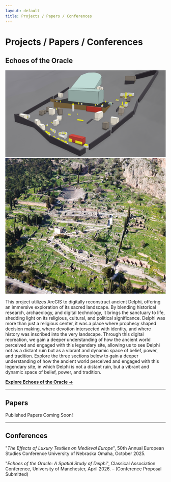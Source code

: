 ```yaml
---
layout: default
title: Projects / Papers / Conferences
---
```


# Projects / Papers / Conferences

## Echoes of the Oracle

![Reconstruction of Ancient Delphi Using ArcGIS](/assets/delphigis.png) ![Ruins of Ancient Delphi](/assets/delphireal.jpg)

This project utilizes ArcGIS to digitally reconstruct ancient Delphi, offering an immersive exploration of its sacred landscape. By blending historical research, archaeology, and digital technology, it brings the sanctuary to life, shedding light on its religious, cultural, and political significance. Delphi was more than just a religious center, it was a place where prophecy shaped decision making, where devotion intersected with identity, and where history was inscribed into the very landscape. Through this digital recreation, we gain a deeper understanding of how the ancient world perceived and engaged with this legendary site, allowing us to see Delphi not as a distant ruin but as a vibrant and dynamic space of belief, power, and tradition. Explore the three sections below to gain a deeper understanding of how the ancient world perceived and engaged with this legendary site, in which Delphi is not a distant ruin, but a vibrant and dynamic space of belief, power, and tradition.

**[Explore Echoes of the Oracle →](https://digitalhistory.unomaha.community/echoes-of-the-oracle/)**

---

## Papers
Published Papers Coming Soon!

---

## Conferences
"*The Effects of Luxury Textiles on Medieval Europe*", 50th Annual European Studies Conference
University of Nebraska Omaha, October 2025.

"*Echoes of the Oracle: A Spatial Study of Delphi*", Classical Association Conference, University
of Manchester, April 2026. – (Conference Proposal Submitted)